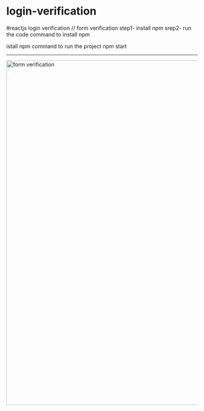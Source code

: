 # login-verification
#reactjs login verification // form verification
step1- install npm
srep2- run the code
command to install npm 

istall npm
command to run the project
npm start

_________________________________________________________________________________________________________________________________________
<img width="908" alt="form verification" src="https://user-images.githubusercontent.com/61873858/119219866-4910cb00-bb05-11eb-82b2-0b9ffbfa3069.png">

